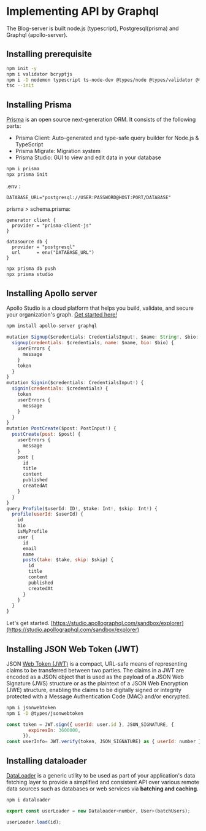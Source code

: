 # Implementing API by Graphql

The Blog-server is built node.js (typescript), Postgresql(prisma) and Graphql (apollo-server).

## Installing prerequisite

```sh
npm init -y
npm i validator bcryptjs
npm i -D nodemon typescript ts-node-dev @types/node @types/validator @types/bcryptjs
tsc --init
```

## Installing Prisma

[Prisma](https://www.prisma.io/docs/getting-started) is an open source next-generation ORM. It consists of the following parts:

- Prisma Client: Auto-generated and type-safe query builder for Node.js & TypeScript
- Prisma Migrate: Migration system
- Prisma Studio: GUI to view and edit data in your database

```sh
npm i prisma
npx prisma init
```

.env :

```
DATABASE_URL="postgresql://USER:PASSWORD@HOST:PORT/DATABASE"
```

prisma > schema.prisma:

```
generator client {
  provider = "prisma-client-js"
}

datasource db {
  provider = "postgresql"
  url      = env("DATABASE_URL")
}
```

```sh
npx prisma db push
npx prisma studio
```

## Installing Apollo server

Apollo Studio is a cloud platform that helps you build, validate, and secure your organization's graph. [Get started here!](https://www.apollographql.com/docs/studio/getting-started/)

```sh
npm install apollo-server graphql
```

```javascript
mutation Signup($credentials: CredentialsInput!, $name: String!, $bio: String!) {
  signup(credentials: $credentials, name: $name, bio: $bio) {
    userErrors {
      message
    }
    token
  }
}
mutation Signin($credentials: CredentialsInput!) {
  signin(credentials: $credentials) {
    token
    userErrors {
      message
    }
  }
}
mutation PostCreate($post: PostInput!) {
  postCreate(post: $post) {
    userErrors {
      message
    }
    post {
      id
      title
      content
      published
      createdAt
    }
  }
}
query Profile($userId: ID!, $take: Int!, $skip: Int!) {
  profile(userId: $userId) {
    id
    bio
    isMyProfile
    user {
      id
      email
      name
      posts(take: $take, skip: $skip) {
        id
        title
        content
        published
        createdAt
      }
    }
  }
}
```

Let's get started. [https://studio.apollographql.com/sandbox/explorer](https://studio.apollographql.com/sandbox/explorer)

## Installing JSON Web Token (JWT)

JSON [Web Token (JWT)](https://www.rfc-editor.org/rfc/rfc7519) is a compact, URL-safe means of representing claims to be transferred between two parties. The claims in a JWT are encoded as a JSON object that is used as the payload of a JSON Web Signature (JWS) structure or as the plaintext of a JSON Web Encryption (JWE) structure, enabling the claims to be digitally signed or integrity protected with a Message Authentication Code (MAC) and/or encrypted.

```sh
npm i jsonwebtoken
npm i -D @types/jsonwebtoken
```

```javascript
const token = JWT.sign({ userId: user.id }, JSON_SIGNATURE, {
        expiresIn: 3600000,
      }),
const userInfo= JWT.verify(token, JSON_SIGNATURE) as { userId: number };
```

## Installing dataloader

[DataLoader](https://www.npmjs.com/package/dataloader) is a generic utility to be used as part of your application's data fetching layer to provide a simplified and consistent API over various remote data sources such as databases or web services via **batching and caching**.

```sh
npm i dataloader
```

```javascript
export const userLoader = new Dataloader<number, User>(batchUsers);

userLoader.load(id);
```
